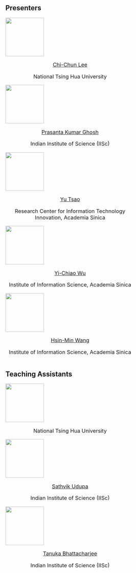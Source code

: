 
<br>
<br>
<style>
* {
  box-sizing: border-box;
}

/* Create four equal columns that floats next to each other */
.column {
  float: left;
  width: 25%;
  padding: 10px;
  height: 300px; /* Should be removed. Only for demonstration */
}

/* Clear floats after the columns */
.row:after {
  content: "";
  display: table;
  clear: both;
}
</style>


<h2> Presenters </h2>


<div class="container">
    <div class="row">
        <div class="column">
            <img style="height: 120px; width:auto"  src="./assets/img/persons/lee.jpg">
            <p style="font-size:16.5px;text-align:center"><a href="">Chi-Chun Lee</a></p>
            <p style="font-size:16.5px;text-align:center">National Tsing Hua University</p>
        </div>
        <div class="column">
            <img style="height: 120px; width:auto"  src="./assets/img/persons/prasanta_ghosh.jpg">
            <p style="font-size:16.5px;text-align:center"><a href="http://www.ee.iisc.ac.in/people/faculty/prasantg/">Prasanta Kumar Ghosh</a></p>
            <p style="font-size:16.5px;text-align:center">Indian Institute of Science (IISc)</p>
        </div>
        <div class="column">
            <img style="height: 120px; width:auto"  src="./assets/img/persons/tsao.jpg">
            <p style="font-size:16.5px;text-align:center"><a href="">Yu Tsao</a></p>
            <p style="font-size:16.5px;text-align:center">Research Center for Information Technology Innovation, Academia Sinica</p>
        </div>
        <div class="column">
            <img style="height: 120px; width:auto"  src="./assets/img/persons/wu.jpg">
            <p style="font-size:16.5px;text-align:center"><a href="">Yi-Chiao Wu</a></p>
            <p style="font-size:16.5px;text-align:center">Institute of Information Science, Academia Sinica</p>
        </div>
        <div class="column">
            <img style="height: 120px; width:auto"  src="./assets/img/persons/wang.jpg">
            <p style="font-size:16.5px;text-align:center"><a href="">Hsin-Min Wang</a></p>
            <p style="font-size:16.5px;text-align:center">Institute of Information Science, Academia Sinica</p>
        </div>
    </div>
</div>



<h2>Teaching Assistants</h2>


<div class="container">
    <div class="row">
        <div class="column">
            <img style="height: 120px; width:auto"  src="./assets/img/persons/xx.JPG">
            <p style="font-size:16.5px;text-align:center"><a href=""></a></p>
            <p style="font-size:16.5px;text-align:center">National Tsing Hua University</p>
        </div>
        <div class="column">
            <img style="height: 120px; width:auto"  src="./assets/img/persons/sathvik.JPG">
            <p style="font-size:16.5px;text-align:center"><a href="">Sathvik Udupa</a></p>
            <p style="font-size:16.5px;text-align:center">Indian Institute of Science (IISc)</p>
        </div>
        <div class="column">
            <img style="height: 120px; width:auto"  src="./assets/img/persons/tanuka.JPG">
            <p style="font-size:16.5px;text-align:center"><a href="">Tanuka Bhattacharjee</a></p>
            <p style="font-size:16.5px;text-align:center">Indian Institute of Science (IISc)</p>
        </div>
    </div>
</div>





